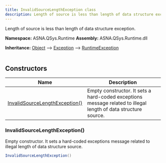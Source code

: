 ```yaml
---
title: InvalidSourceLengthException class
description: Length of source is less than length of data structure exception.
---
```


Length of source is less than length of data structure exception.

**Namespace:** ASNA.QSys.Runtime
**Assembly:** ASNA.QSys.Runtime.dll

**Inheritance:** [Object](https://docs.microsoft.com/en-us/dotnet/api/system.object) --> [Exception](https://docs.microsoft.com/en-us/dotnet/api/system.exception) --> [RuntimeException](/reference/runtime/qsys-runtime/runtime-exception.html)
<br>
<br>

## Constructors

| Name | Description |
| --- | --- |
| [InvalidSourceLengthException()](#invalidsourcelengthexception) | Empty constructor. It sets a hard-coded exceptions message related to illegal length of data structure source.

### InvalidSourceLengthException()

Empty constructor. It sets a hard-coded exceptions message related to illegal length of data structure source.

```cs
InvalidSourceLengthException()
```
